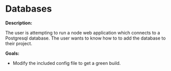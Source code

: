 # Databases

**Description:**

The user is attempting to run a node web application which connects to a Postgresql database. The user wants to know how to to add the database to their project.

**Goals:**

- Modify the included config file to get a green build.
